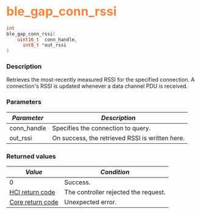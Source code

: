 ## <font color="#F2853F" style="font-size:24pt">ble\_gap\_conn\_rssi</font>

```c
int
ble_gap_conn_rssi(
    uint16_t  conn_handle,
      int8_t *out_rssi
)
```

### Description

Retrieves the most-recently measured RSSI for the specified connection.  A connection's RSSI is updated whenever a data channel PDU is received.

### Parameters

| *Parameter* | *Description* |
|-------------|---------------|
| conn\_handle | Specifies the connection to query. |
| out\_rssi | On success, the retrieved RSSI is written here. |

### Returned values

| *Value* | *Condition* |
|---------|-------------|
| 0 | Success. |
| [HCI return code](../../ble_hs_return_codes/#return-codes-hci) | The controller rejected the request. |
| [Core return code](../../ble_hs_return_codes/#return-codes-core) | Unexpected error. |
